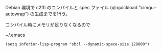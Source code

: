 Debian 環境で c2ffi のコンパイルと spec ファイル (ql:quickload "cimgui-autowrap") の生成までを行う。

コンパイル時にメモリが足りなくなるので

~/.emacs
```
(setq inferior-lisp-program "sbcl --dynamic-space-size 128000")
```

